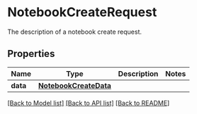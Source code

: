 # NotebookCreateRequest

The description of a notebook create request.

## Properties

| Name     | Type                                            | Description | Notes |
| -------- | ----------------------------------------------- | ----------- | ----- |
| **data** | [**NotebookCreateData**](NotebookCreateData.md) |             |

[[Back to Model list]](README.md#documentation-for-models) [[Back to API list]](README.md#documentation-for-api-endpoints) [[Back to README]](README.md)

